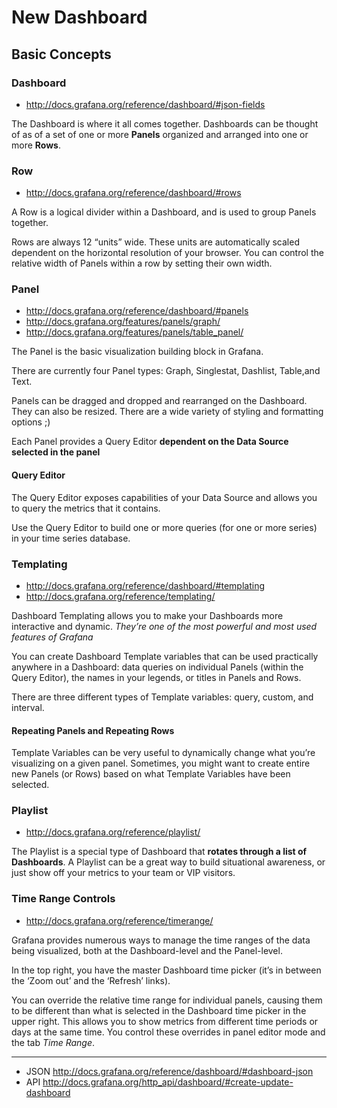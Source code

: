 # New Dashboard

## Basic Concepts

### Dashboard

* http://docs.grafana.org/reference/dashboard/#json-fields

The Dashboard is where it all comes together. Dashboards can be thought of as of a set of one or more **Panels** organized and arranged into one or more **Rows**.

### Row

* http://docs.grafana.org/reference/dashboard/#rows

A Row is a logical divider within a Dashboard, and is used to group Panels together.

Rows are always 12 “units” wide. These units are automatically scaled dependent on the horizontal resolution of your browser. You can control the relative width of Panels within a row by setting their own width.

### Panel

* http://docs.grafana.org/reference/dashboard/#panels
* http://docs.grafana.org/features/panels/graph/
* http://docs.grafana.org/features/panels/table_panel/

The Panel is the basic visualization building block in Grafana.

There are currently four Panel types: Graph, Singlestat, Dashlist, Table,and Text.

Panels can be dragged and dropped and rearranged on the Dashboard. They can also be resized. There are a wide variety of styling and formatting options ;)

Each Panel provides a Query Editor **dependent on the Data Source selected in the panel**

#### Query Editor

The Query Editor exposes capabilities of your Data Source and allows you to query the metrics that it contains.

Use the Query Editor to build one or more queries (for one or more series) in your time series database.

### Templating

* http://docs.grafana.org/reference/dashboard/#templating
* http://docs.grafana.org/reference/templating/

Dashboard Templating allows you to make your Dashboards more interactive and dynamic. *They’re one of the most powerful and most used features of Grafana*

You can create Dashboard Template variables that can be used practically anywhere in a Dashboard: data queries on individual Panels (within the Query Editor), the names in your legends, or titles in Panels and Rows.

There are three different types of Template variables: query, custom, and interval.

#### Repeating Panels and Repeating Rows

Template Variables can be very useful to dynamically change what you’re visualizing on a given panel. Sometimes, you might want to create entire new Panels (or Rows) based on what Template Variables have been selected.

### Playlist

* http://docs.grafana.org/reference/playlist/

The Playlist is a special type of Dashboard that **rotates through a list of Dashboards**. A Playlist can be a great way to build situational awareness, or just show off your metrics to your team or VIP visitors.

### Time Range Controls

* http://docs.grafana.org/reference/timerange/

Grafana provides numerous ways to manage the time ranges of the data being visualized, both at the Dashboard-level and the Panel-level.

In the top right, you have the master Dashboard time picker (it’s in between the ‘Zoom out’ and the ‘Refresh’ links).

You can override the relative time range for individual panels, causing them to be different than what is selected in the Dashboard time picker in the upper right. This allows you to show metrics from different time periods or days at the same time. You control these overrides in panel editor mode and the tab *Time Range*.

------

* JSON http://docs.grafana.org/reference/dashboard/#dashboard-json
* API http://docs.grafana.org/http_api/dashboard/#create-update-dashboard
